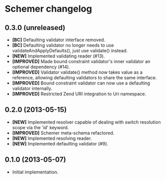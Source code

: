# Schemer changelog

## 0.3.0 (unreleased)

* **[BC]** Defaulting validator interface removed.
* **[BC]** Defaulting validator no longer needs to use
  validateAndApplyDefaults(), just use validate() instead.
* **[NEW]** Implemented validating reader (#13).
* **[IMPROVED]** Made bound constraint validator's inner validator an optional
  dependency (#14).
* **[IMPROVED]** Validator validate() method now takes value as a reference,
  allowing defaulting validators to share the same interface.
* **[IMPROVED]** Bound constraint validator can now use a defaulting validator
  internally.
* **[IMPROVED]** Restricted Zend URI integration to Uri namespace.

## 0.2.0 (2013-05-15)

* **[NEW]** Implemented resolver capable of dealing with switch resolution scope
  via the 'id' keyword.
* **[IMPROVED]** Schemer meta-schema refactored.
* **[NEW]** Implemented resolving reader.
* **[NEW]** Implemented defaulting validator (#9).

## 0.1.0 (2013-05-07)

* Initial implementation.
